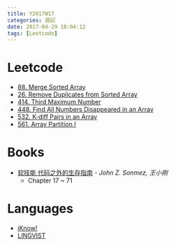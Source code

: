 ```yaml
---
title: Y2017W17
categories: 週記
date: 2017-04-29 18:04:12
tags: [Leetcode]
---
```


# Leetcode
- [88. Merge Sorted Array][88]
- [26. Remove Duplicates from Sorted Array][26]
- [414. Third Maximum Number][414]
- [448. Find All Numbers Disappeared in an Array][448]
- [532. K-diff Pairs in an Array][532]
- [561. Array Partition I][561]

[26]: https://leetcode.com/problems/remove-duplicates-from-sorted-array/#/description
[88]: https://leetcode.com/problems/merge-sorted-array/#/description
[414]: https://leetcode.com/problems/third-maximum-number/#/description
[448]: https://leetcode.com/problems/find-all-numbers-disappeared-in-an-array/#/description
[532]: https://leetcode.com/problems/k-diff-pairs-in-an-array/#/description
[561]: https://leetcode.com/problems/array-partition-i/#/description

<!-- more -->
# Books
- [软技能 代码之外的生存指南][soft] - *John Z. Sonmez, 王小刚*
    - Chapter 17 ~ 71

[soft]: https://www.amazon.cn/gp/product/B01J9MZPPO

# Languages
- [iKnow!][iknow]
- [LINGVIST][lingvist]

[iknow]: http://iknow.jp
[lingvist]: https://lingvist.com/

